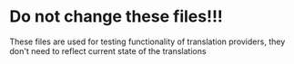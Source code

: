# Do not change these files!!!

These files are used for testing functionality of translation providers, they don't need to reflect current state of the translations
